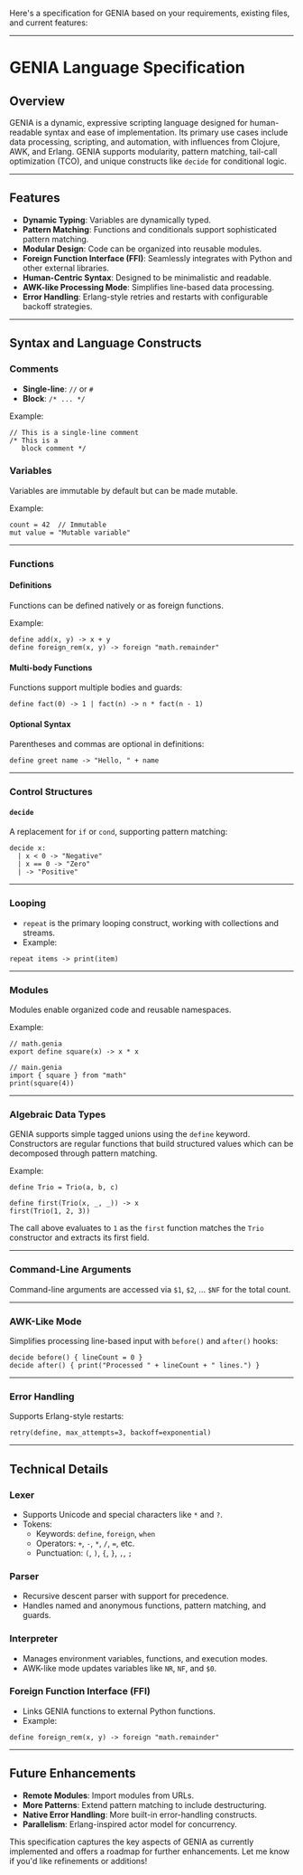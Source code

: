 Here's a specification for GENIA based on your requirements, existing files, and current features:

---

# GENIA Language Specification

## Overview

GENIA is a dynamic, expressive scripting language designed for human-readable syntax and ease of implementation. Its primary use cases include data processing, scripting, and automation, with influences from Clojure, AWK, and Erlang. GENIA supports modularity, pattern matching, tail-call optimization (TCO), and unique constructs like `decide` for conditional logic.

---

## Features

- **Dynamic Typing**: Variables are dynamically typed.
- **Pattern Matching**: Functions and conditionals support sophisticated pattern matching.
- **Modular Design**: Code can be organized into reusable modules.
- **Foreign Function Interface (FFI)**: Seamlessly integrates with Python and other external libraries.
- **Human-Centric Syntax**: Designed to be minimalistic and readable.
- **AWK-like Processing Mode**: Simplifies line-based data processing.
- **Error Handling**: Erlang-style retries and restarts with configurable backoff strategies.

---

## Syntax and Language Constructs

### Comments
- **Single-line**: `//` or `#`
- **Block**: `/* ... */`

Example:
```genia
// This is a single-line comment
/* This is a
   block comment */
```

### Variables
Variables are immutable by default but can be made mutable.

Example:
```genia
count = 42  // Immutable
mut value = "Mutable variable"
```

---

### Functions
#### Definitions
Functions can be defined natively or as foreign functions.

Example:
```genia
define add(x, y) -> x + y
define foreign_rem(x, y) -> foreign "math.remainder"
```

#### Multi-body Functions
Functions support multiple bodies and guards:
```genia
define fact(0) -> 1 | fact(n) -> n * fact(n - 1)
```

#### Optional Syntax
Parentheses and commas are optional in definitions:
```genia
define greet name -> "Hello, " + name
```

---

### Control Structures
#### `decide`
A replacement for `if` or `cond`, supporting pattern matching:
```genia
decide x:
  | x < 0 -> "Negative"
  | x == 0 -> "Zero"
  | -> "Positive"
```

---

### Looping
- `repeat` is the primary looping construct, working with collections and streams.
- Example:
```genia
repeat items -> print(item)
```

---

### Modules
Modules enable organized code and reusable namespaces.

Example:
```genia
// math.genia
export define square(x) -> x * x

// main.genia
import { square } from "math"
print(square(4))
```

---

### Algebraic Data Types
GENIA supports simple tagged unions using the `define` keyword. Constructors are
regular functions that build structured values which can be decomposed through
pattern matching.

Example:
```genia
define Trio = Trio(a, b, c)

define first(Trio(x, _, _)) -> x
first(Trio(1, 2, 3))
```

The call above evaluates to `1` as the `first` function matches the `Trio`
constructor and extracts its first field.

---

### Command-Line Arguments
Command-line arguments are accessed via `$1`, `$2`, ... `$NF` for the total count.

---

### AWK-Like Mode
Simplifies processing line-based input with `before()` and `after()` hooks:
```genia
decide before() { lineCount = 0 }
decide after() { print("Processed " + lineCount + " lines.") }
```

---

### Error Handling
Supports Erlang-style restarts:
```genia
retry(define, max_attempts=3, backoff=exponential)
```

---

## Technical Details

### Lexer
- Supports Unicode and special characters like `*` and `?`.
- Tokens:
  - Keywords: `define`, `foreign`, `when`
  - Operators: `+`, `-`, `*`, `/`, `=`, etc.
  - Punctuation: `(`, `)`, `{`, `}`, `,`, `;`

### Parser
- Recursive descent parser with support for precedence.
- Handles named and anonymous functions, pattern matching, and guards.

### Interpreter
- Manages environment variables, functions, and execution modes.
- AWK-like mode updates variables like `NR`, `NF`, and `$0`.

### Foreign Function Interface (FFI)
- Links GENIA functions to external Python functions.
- Example:
```genia
define foreign_rem(x, y) -> foreign "math.remainder"
```

---

## Future Enhancements
- **Remote Modules**: Import modules from URLs.
- **More Patterns**: Extend pattern matching to include destructuring.
- **Native Error Handling**: More built-in error-handling constructs.
- **Parallelism**: Erlang-inspired actor model for concurrency.

This specification captures the key aspects of GENIA as currently implemented and offers a roadmap for further enhancements. Let me know if you'd like refinements or additions!
